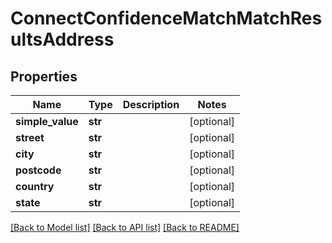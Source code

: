 # ConnectConfidenceMatchMatchResultsAddress

## Properties
Name | Type | Description | Notes
------------ | ------------- | ------------- | -------------
**simple_value** | **str** |  | [optional] 
**street** | **str** |  | [optional] 
**city** | **str** |  | [optional] 
**postcode** | **str** |  | [optional] 
**country** | **str** |  | [optional] 
**state** | **str** |  | [optional] 

[[Back to Model list]](../README.md#documentation-for-models) [[Back to API list]](../README.md#documentation-for-api-endpoints) [[Back to README]](../README.md)

